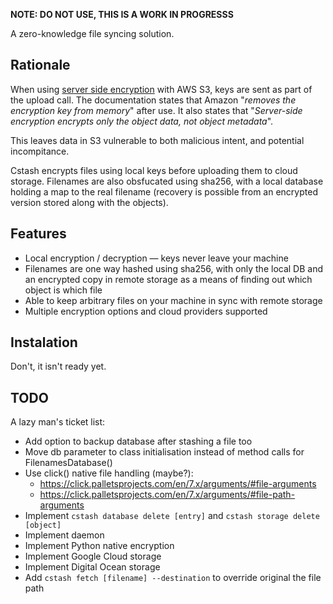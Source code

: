 **NOTE: DO NOT USE, THIS IS A WORK IN PROGRESSS**

A zero-knowledge file syncing solution.

## Rationale

When using [server side encryption](https://docs.aws.amazon.com/AmazonS3/latest/dev/ServerSideEncryptionCustomerKeys.html) with AWS S3, keys are sent as part of the upload call. The documentation states that Amazon "_removes the encryption key from memory_" after use. It also states that "_Server-side encryption encrypts only the object data, not object metadata_".

This leaves data in S3 vulnerable to both malicious intent, and potential incompitance.

Cstash encrypts files using local keys before uploading them to cloud storage. Filenames are also obsfucated using sha256, with a local database holding a map to the real filename (recovery is possible from an encrypted version stored along with the objects).

## Features

* Local encryption / decryption — keys never leave your machine
* Filenames are one way hashed using sha256, with only the local DB and an encrypted copy in remote storage as a means of finding out which object is which file
* Able to keep arbitrary files on your machine in sync with remote storage
* Multiple encryption options and cloud providers supported

## Instalation

Don't, it isn't ready yet.

## TODO

A lazy man's ticket list:

* Add option to backup database after stashing a file too
* Move db parameter to class initialisation instead of method calls for FilenamesDatabase()
* Use click() native file handling (maybe?):
  * https://click.palletsprojects.com/en/7.x/arguments/#file-arguments
  * https://click.palletsprojects.com/en/7.x/arguments/#file-path-arguments
* Implement `cstash database delete [entry]` and `cstash storage delete [object]`
* Implement daemon
* Implement Python native encryption
* Implement Google Cloud storage
* Implement Digital Ocean storage
* Add `cstash fetch [filename] --destination` to override original the file path
